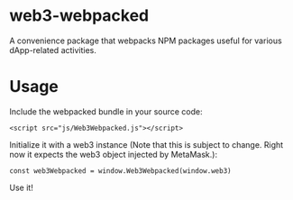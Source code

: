 # web3-webpacked

A convenience package that webpacks NPM packages useful for various dApp-related activities.

# Usage
Include the webpacked bundle in your source code:
```
<script src="js/Web3Webpacked.js"></script>
```

Initialize it with a web3 instance (Note that this is subject to change. Right now it expects the web3 object injected by MetaMask.):
```
const web3Webpacked = window.Web3Webpacked(window.web3)
```

Use it!
